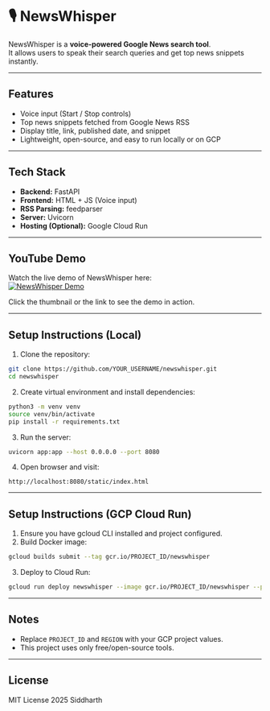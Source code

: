 # 🎙️ NewsWhisper

NewsWhisper is a **voice-powered Google News search tool**.  
It allows users to speak their search queries and get top news snippets instantly.

---

## Features
- Voice input (Start / Stop controls)
- Top news snippets fetched from Google News RSS
- Display title, link, published date, and snippet
- Lightweight, open-source, and easy to run locally or on GCP

---

## Tech Stack
- **Backend:** FastAPI
- **Frontend:** HTML + JS (Voice input)
- **RSS Parsing:** feedparser
- **Server:** Uvicorn
- **Hosting (Optional):** Google Cloud Run

---

## YouTube Demo

Watch the live demo of NewsWhisper here:  
[![NewsWhisper Demo](https://img.youtube.com/vi/heCAEsVVUws/0.jpg)](https://www.youtube.com/watch?v=heCAEsVVUws&feature=youtu.be)

Click the thumbnail or the link to see the demo in action.

---

## Setup Instructions (Local)
1. Clone the repository:
```bash
git clone https://github.com/YOUR_USERNAME/newswhisper.git
cd newswhisper
````

2. Create virtual environment and install dependencies:

```bash
python3 -m venv venv
source venv/bin/activate
pip install -r requirements.txt
```

3. Run the server:

```bash
uvicorn app:app --host 0.0.0.0 --port 8080
```

4. Open browser and visit:

```
http://localhost:8080/static/index.html
```

---

## Setup Instructions (GCP Cloud Run)

1. Ensure you have gcloud CLI installed and project configured.
2. Build Docker image:

```bash
gcloud builds submit --tag gcr.io/PROJECT_ID/newswhisper
```

3. Deploy to Cloud Run:

```bash
gcloud run deploy newswhisper --image gcr.io/PROJECT_ID/newswhisper --platform managed --allow-unauthenticated --region REGION
```

---

## Notes

* Replace `PROJECT_ID` and `REGION` with your GCP project values.
* This project uses only free/open-source tools.

---

## License

MIT License 2025 Siddharth
